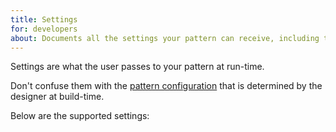 ```yaml
--- 
title: Settings
for: developers
about: Documents all the settings your pattern can receive, including the pattern options, measurmeents, and design options
---
```


Settings are what the user passes to your pattern at run-time.

Don't confuse them with the [pattern configuration](/reference/config/) that is determined by
the designer at build-time.

Below are the supported settings:

<ReadMore list />
